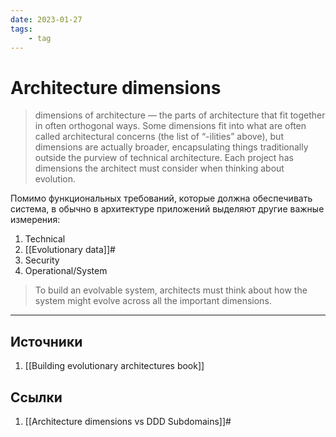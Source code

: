 ```yaml
---
date: 2023-01-27
tags:
    - tag
---
```

# Architecture dimensions

> dimensions of architecture — the parts of architecture that fit together in often orthogonal ways. Some dimensions fit into what are often called architectural concerns (the list of “-ilities” above), but dimensions are actually broader, encapsulating things traditionally outside the purview of technical architecture. Each project has dimensions the architect must consider when thinking about evolution.

Помимо функциональных требований, которые должна обеспечивать система, в обычно в архитектуре приложений выделяют другие важные измерения:

1. Technical
1. [[Evolutionary data]]#
1. Security
1. Operational/System

> To build an evolvable system, architects must think about how the system might evolve across all the important dimensions.

---

## Источники

1. [[Building evolutionary architectures book]]

## Ссылки

1. [[Architecture dimensions vs DDD Subdomains]]#
